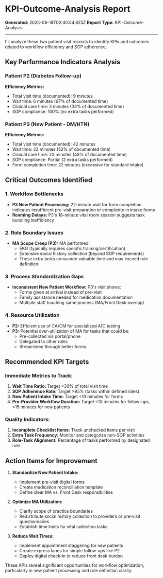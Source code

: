 # KPI-Outcome-Analysis Report

**Generated:** 2025-09-18T02:40:54.825Z
**Report Type:** KPI-Outcome-Analysis

---

I'll analyze these two patient visit records to identify KPIs and outcomes related to workflow efficiency and SOP adherence.

## Key Performance Indicators Analysis

### Patient P2 (Diabetes Follow-up)
**Efficiency Metrics:**
- Total visit time (documented): 9 minutes
- Wait time: 6 minutes (67% of documented time)
- Clinical care time: 3 minutes (33% of documented time)
- SOP compliance: 100% (no extra tasks performed)

### Patient P3 (New Patient - DM/HTN)
**Efficiency Metrics:**
- Total visit time (documented): 42 minutes
- Wait time: 22 minutes (52% of documented time)
- Clinical care time: 20 minutes (48% of documented time)
- SOP compliance: Partial (2 extra tasks performed)
- Form completion time: 22 minutes (excessive for standard intake)

## Critical Outcomes Identified

### 1. **Workflow Bottlenecks**
- **P3 New Patient Processing:** 22-minute wait for form completion indicates insufficient pre-visit preparation or complexity in intake forms
- **Rooming Delays:** P3's 18-minute vital room session suggests task bundling inefficiency

### 2. **Role Boundary Issues**
- **MA Scope Creep (P3):** MA performed:
  - EKG (typically requires specific training/certification)
  - Extensive social history collection (beyond SOP requirements)
  - These extra tasks consumed valuable time and may exceed role definition

### 3. **Process Standardization Gaps**
- **Inconsistent New Patient Workflow:** P3's visit shows:
  - Forms given at arrival instead of pre-visit
  - Family assistance needed for medication documentation
  - Multiple staff touching same process (MA/Front Desk overlap)

### 4. **Resource Utilization**
- **P2:** Efficient use of CA/CM for specialized A1C testing
- **P3:** Potential over-utilization of MA for tasks that could be:
  - Pre-collected via portal/phone
  - Delegated to other roles
  - Streamlined through better forms

## Recommended KPI Targets

### Immediate Metrics to Track:
1. **Wait Time Ratio:** Target <30% of total visit time
2. **SOP Adherence Rate:** Target >95% (tasks within defined roles)
3. **New Patient Intake Time:** Target <10 minutes for forms
4. **Pre-Provider Workflow Duration:** Target <10 minutes for follow-ups, <15 minutes for new patients

### Quality Indicators:
1. **Incomplete Checklist Items:** Track unchecked items per visit
2. **Extra Task Frequency:** Monitor and categorize non-SOP activities
3. **Role-Task Alignment:** Percentage of tasks performed by designated role

## Action Items for Improvement

1. **Standardize New Patient Intake:**
   - Implement pre-visit digital forms
   - Create medication reconciliation template
   - Define clear MA vs. Front Desk responsibilities

2. **Optimize MA Utilization:**
   - Clarify scope of practice boundaries
   - Redistribute social history collection to providers or pre-visit questionnaires
   - Establish time limits for vital collection tasks

3. **Reduce Wait Times:**
   - Implement appointment staggering for new patients
   - Create express lanes for simple follow-ups like P2
   - Deploy digital check-in to reduce front desk burden

These KPIs reveal significant opportunities for workflow optimization, particularly in new patient processing and role definition clarity.
